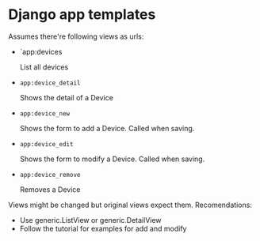 # Django app templates 

Assumes there're following views as urls:

  - `app:devices

     List all devices

  - `app:device_detail`

     Shows the detail of a Device

  - `app:device_new`

     Shows the form to add a Device. Called when saving. 

  - `app:device_edit`

     Shows the form to modify a Device. Called when saving. 

  - `app:device_remove`

     Removes a Device


Views might be changed but original views expect them.
Recomendations:
  - Use generic.ListView or generic.DetailView
  - Follow the tutorial for examples for add and modify
